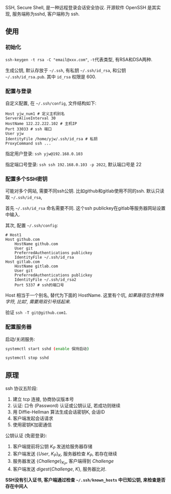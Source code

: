 SSH, Secure Shell, 是一种远程登录会话安全协议. 开源软件 OpenSSH 是其实现, 服务端称为sshd, 客户端称为 ssh.

## 使用

### 初始化

`ssh-keygen -t rsa -C "email@xxx.com"`, `-t`代表类型, 有RSA和DSA两种. 

生成公钥, 默认存放于 `~/.ssh`, 有私钥 `~/.ssh/id_rsa`, 和公钥 `~/.ssh/id_rsa.pub`.  其中 `id_rsa` 权限是 600.

### 配置与登录

自定义配置, 在 `~/.ssh/config`, 文件结构如下:

```ssh
Host yjw_num1 # 定义主机别名
ServerAliveInterval 30
HostName 122.22.222.102 # 主机IP
Port 33033 # ssh 端口
User yjw
IdentityFile /home/yjw/.ssh/id_rsa # 私钥
ProxyCommand ssh ...
```

指定用户登录: `ssh yjw@192.168.0.103`

指定端口号登录: `ssh ssh 192.168.0.103 -p 2022`, 默认端口号是 22

### 配置多个SSH密钥

可能对多个网站, 需要不同ssh公钥. 比如github和gitlab使用不同的ssh. 默认只读取 `~/.ssh/id_rsa`, 

首先 `~/.ssh/id_rsa` 命名需要不同. 这个ssh publickey在gitlab等服务器网站设置中输入.

其次, 配置 `~/.ssh/config`:

```
# Host1
Host github.com
	HostName github.com
	User git
	PreferredAuthentications publickey
	IdentityFile ~/.ssh/id_rsa
Host gitlab.com
	HostName gitlab.com
	User git
	PreferredAuthentications publickey
	IdentityFile ~/.ssh/id_rsa2
	Port 5337 # ssh的端口号
```

Host 相当于一个别名, 替代为下面的 HostName. 这里有个坑, *如果路径包含特殊字符, 比如', 需要用双引号括起来.*

验证 `ssh -T git@github.com1`. 

### 配置服务器

启动/关闭服务:
```bash
systemctl start sshd (enable 保持启动)

systemctl stop sshd
```

## 原理

ssh 协议五阶段:
1. 建立 tcp 连接, 协商协议版本号
2. 认证: 口令 (Password) 认证或公钥认证, 若成功则继续
3. 用 Diffie-Hellman 算法生成会话密钥K, 会话ID
4. 客户端发起会话请求
5. 使用密钥K加密通信

公钥认证 (免密登录):
1. 客户端提前将公钥 $K_P$ 发送给服务器存储
2. 客户端发送 $\{User,\ K_P\}_K$, 服务器检查 $K_P$, 若存在继续
3. 服务器发送 $\{Challenge\}_{K_P}$, 客户端得到 $Challenge$
4. 客户端发送 $digest\{Challenge,\ K\}$, 服务器比对.

**SSH没有引入证书, 客户端通过检查 `~/.ssh/known_hosts` 中已知公钥, 来检查是否存在中间人**
